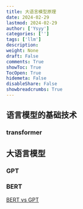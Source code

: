 ```yaml
---
title: 大语言模型原理
date: 2024-02-29
lastmod: 2024-02-29
author: ['Ysyy']
categories: ['']
tags: ['llm']
description: 
weight: None
draft: False
comments: True
showToc: True
TocOpen: True
hidemeta: False
disableShare: False
showbreadcrumbs: True
---
```

## 语言模型的基础技术

### transformer



## 大语言模型

### GPT

### BERT

[BERT vs GPT](https://www.zhihu.com/tardis/zm/art/607605399?source_id=1003)